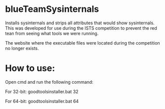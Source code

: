 # blueTeamSysinternals
Installs sysinternals and strips all attributes that would show sysinternals. This was developed for use during the ISTS competition to prevent the red tean from seeing what tools we were running.

The website where the executable files were located during the competition no longer exists. 

# How to use:
Open cmd and run the following command:

For 32-bit:
goodtoolsinstaller.bat 32

For 64-bit:
goodtoolsinstaller.bat 64
